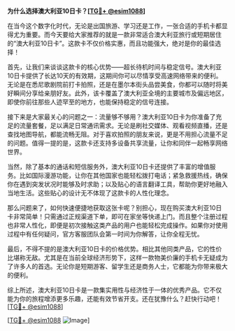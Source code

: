 **为什么选择澳大利亚10日卡？[[TG💪+ @esim1088](https://t.me/s/esim1088)]**

在当今这个数字化时代，无论是出国旅游、学习还是工作，一张合适的手机卡都显得尤为重要。而今天要给大家推荐的就是一款非常适合澳大利亚旅行或短期居住的“澳大利亚10日卡”。这款卡不仅价格实惠，而且功能强大，绝对是你的最佳选择！

首先，让我们来谈谈这款卡的核心优势——超长待机时间与稳定信号。澳大利亚10日卡提供了长达10天的有效期，这期间你可以尽情享受高速网络带来的便利。无论是在悉尼歌剧院前打卡拍照，还是在墨尔本街头品尝美食，你都可以随时将美好瞬间分享给亲朋好友。此外，该卡覆盖了澳大利亚全境的主要城市及偏远地区，即使你前往那些人迹罕至的地方，也能保持稳定的信号连接。

接下来是大家最关心的问题之一：流量够不够用？澳大利亚10日卡为你准备了充足的流量套餐，足以满足日常通讯需求。无论是刷社交媒体、观看视频直播，还是查找地图导航，都能流畅无阻。对于喜欢拍照的朋友来说，更是不用担心流量不足的问题。值得一提的是，这款卡还支持多设备共享流量，让你和同伴一起畅享网络世界。

当然，除了基本的通话和短信服务外，澳大利亚10日卡还提供了丰富的增值服务。比如国际漫游功能，让你在其他国家也能轻松拨打电话；紧急救援热线，确保你在遇到突发状况时能够及时求助；以及贴心的语言翻译工具，帮助你更好地融入当地生活。这些贴心的设计无不体现了这款卡的人性化理念。

那么问题来了，如何快速便捷地获取这张卡呢？别担心，现在购买澳大利亚10日卡非常简单！只需通过正规渠道下单，即可在家坐等快递上门。而且整个注册过程也非常人性化，即便是初次接触这类产品的用户也能轻松完成操作。如果你对使用过程中有任何疑问，官方客服团队会第一时间为你解答，让你全程无忧。

最后，不得不提的是澳大利亚10日卡的价格优势。相比其他同类产品，它的性价比堪称无敌。尤其是在当前全球经济形势下，这样一款物美价廉的手机卡无疑成为了许多人的首选。无论你是短期游客、留学生还是商务人士，它都能为你带来极大的便利。

综上所述，澳大利亚10日卡是一款集实用性与经济性于一体的优秀产品。它不仅能为你的旅程增添更多乐趣，还能有效节省开支。还在犹豫什么？赶快行动吧！[[TG💪+ @esim1088](https://t.me/s/esim1088)]

[[TG💪+ @esim1088](https://t.me/s/esim1088) ![Image](https://i.postimg.cc/4NQfJmqS/Snipaste-2025-05-13-00-14-12.png)]